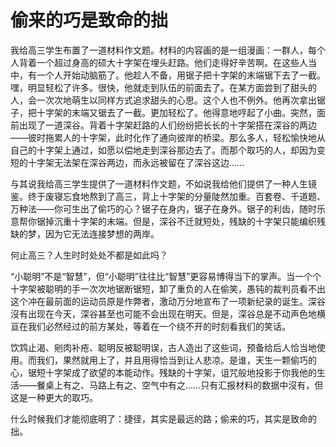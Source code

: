 # 偷来的巧是致命的拙

我给高三学生布置了一道材料作文题。材料的内容画的是一组漫画：一群人，每个人背着一个超过身高的硕大十字架在埋头赶路。他们走得好辛苦啊。在这些人当中，有一个人开始动脑筋了。他趁人不备，用锯子把十字架的末端锯下去了一截。嘿，明显轻松了许多。很快，他就走到队伍的前面去了。在某方面尝到了甜头的人，会一次次地萌生以同样方式追求甜头的心思。这个人也不例外。他再次拿出锯子，把十字架的末端又锯去了一截。更加轻松了。他得意地哼起了小曲。突然，面前出现了一道深谷。背着十字架赶路的人们纷纷把长长的十字架搭在深谷的两边——彼时拖累人的十字架，此时化作了通向彼岸的桥梁。那么多人，轻松愉快地从自己的十字架上通过，如愿以偿地走到深谷那边去了。而那个取巧的人，却因为变短的十字架无法架在深谷两边，而永远被留在了深谷这边……

与其说我给高三学生提供了一道材料作文题，不如说我给他们提供了一种人生镜鉴。终于废寝忘食地熬到了高三，背上十字架的分量陡然加重。百套卷、千道题、万种法——你可生出了偷巧的心？锯子在身内，锯子在身外。锯子的利齿，随时乐意帮你锯掉沉重十字架的末端。但是，深谷不迁就短处，残缺的十字架只能编织残缺的梦，因为它无法连接梦想的两岸。

何止高三？人生时时处处不都是如此吗？

“小聪明”不是“智慧”，但“小聪明”往往比“智慧”更容易博得当下的掌声。当一个个十字架被聪明的手一次次地锯断锯短，卸了重负的人在偷笑，愚钝的裁判员看不出这个冲在最前面的运动员原是作弊者，激动万分地宣布了一项新纪录的诞生。深谷沒有出现在今天，深谷甚至也可能不会出现在明天。但是，深谷总是不动声色地横亘在我们必然经过的前方某处，等着在一个绕不开的时刻看我们的笑话。

饮鸩止渴、剜肉补疮、聪明反被聪明误，古人造出了这些词，预备给后人恰当地使用。而我们，果然就用上了，并且用得恰当到让人悲凉。是谁，天生一颗偷巧的心，锯短十字架成了欲望的本能动作。残缺的十字架，诅咒般地投影于你我他的生活——餐桌上有之、马路上有之、空气中有之……只有汇报材料的数据中沒有，但这是一种更大的取巧。

什么时候我们才能彻底明了：捷径，其实是最远的路；偷来的巧，其实是致命的拙。